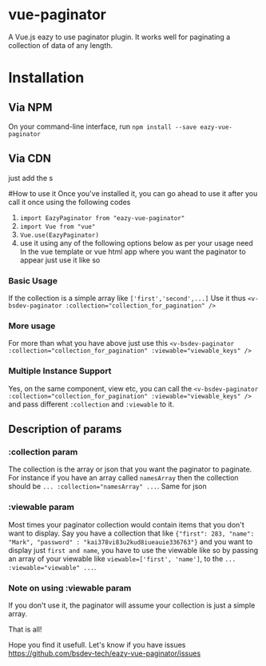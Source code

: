 # vue-paginator
A Vue.js eazy to use paginator plugin. It works well for paginating a collection of data of any length.

# Installation

## Via NPM
On your command-line interface, run
`npm install --save eazy-vue-paginator`

## Via CDN
just add the s

#How to use it
Once you've installed it, you can go ahead to use it after you call it once using the following codes
1. `import EazyPaginator from "eazy-vue-paginator"`
2. `import Vue from "vue"`
3. `Vue.use(EazyPaginator)`
4. use it using any of the following options below as per your usage need
In the vue template or vue html app where you want the paginator to appear just use it like so
### Basic Usage
If the collection is a simple array like
`['first','second',...]`
Use it thus
`<v-bsdev-paginator :collection="collection_for_pagination" />`

### More usage
For more than what you have above just use this
`<v-bsdev-paginator :collection="collection_for_pagination" :viewable="viewable_keys" />`

### Multiple Instance Support
Yes, on the same component, view etc, you can call the
`<v-bsdev-paginator :collection="collection_for_pagination" :viewable="viewable_keys" />` and pass different `:collection` and `:viewable` to it.


## Description of params

### :collection param
The collection is the array or json that you want the paginator to paginate.
For instance if you have an array called `namesArray` then the collection should be `... :collection="namesArray" ...`. Same for json

### :viewable param
Most times your paginator collection would contain items that you don't want to display.
Say you have a collection that like `{"first": 283, "name": "Mark", "password" : "kai378vi83u2kud8iueauie336763"}` and you want to display just `first and name`, you have to use the viewable like so by passing an array of your viewable like `viewable=['first', 'name']`, to the `... :viewable="viewable" ...`.

### Note on using :viewable param
If you don't use it, the paginator will assume your collection is just a simple array.

That is all!

Hope you find it usefull. Let's know if you have issues
https://github.com/bsdev-tech/eazy-vue-paginator/issues